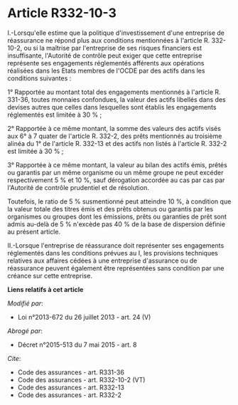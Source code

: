 # Article R332-10-3

I.-Lorsqu'elle estime que la politique d'investissement d'une entreprise de réassurance ne répond plus aux conditions
mentionnées à l'article R. 332-10-2, ou si la maîtrise par l'entreprise de ses risques financiers est insuffisante,
l'Autorité de contrôle peut exiger que cette entreprise représente ses engagements réglementés afférents aux opérations
réalisées dans les Etats membres de l'OCDE par des actifs dans les conditions suivantes : 

1° Rapportée au montant total des engagements mentionnés à l'article R. 331-36, toutes monnaies confondues, la valeur des
actifs libellés dans des devises autres que celles dans lesquelles sont établis les engagements réglementés est limitée à 30
% ; 

2° Rapportée à ce même montant, la somme des valeurs des actifs visés aux 6° à 7 quater de l'article R. 332-2, des prêts
mentionnés au troisième alinéa du 1° de l'article R. 332-13 et des actifs non listés à l'article R. 332-2 est limitée à 30
% ; 

3° Rapportée à ce même montant, la valeur au bilan des actifs émis, prêtés ou garantis par un même organisme ou un même
groupe ne peut excéder respectivement 5 % et 10 %, sauf dérogation accordée au cas par cas par l'Autorité de contrôle
prudentiel et de résolution. 

Toutefois, le ratio de 5 % susmentionné peut atteindre 10 %, à condition que la valeur totale des titres émis et des prêts
obtenus ou garantis par les organismes ou groupes dont les émissions, prêts ou garanties de prêt sont admis au-delà de 5 %
n'excède pas 40 % de la base de dispersion définie au présent article. 

II.-Lorsque l'entreprise de réassurance doit représenter ses engagements réglementés dans les conditions prévues au I, les
provisions techniques relatives aux affaires cédées à une entreprise d'assurance ou de réassurance peuvent également être
représentées sans condition par une créance sur cette entreprise.

**Liens relatifs à cet article**

_Modifié par_:

  - Loi n°2013-672 du 26 juillet 2013 - art. 24 (V)

_Abrogé par_:

  - Décret n°2015-513 du 7 mai 2015 - art. 8

_Cite_:

  - Code des assurances - art. R331-36
  - Code des assurances - art. R332-10-2 (VT)
  - Code des assurances - art. R332-13
  - Code des assurances - art. R332-2
